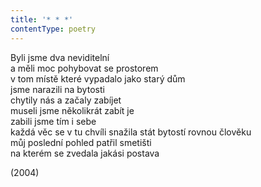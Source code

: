 ```yaml
---
title: '* * *'
contentType: poetry
---
```


<section>

Byli jsme dva neviditelní  
a měli moc pohybovat se prostorem  
v tom místě které vypadalo jako starý dům  
jsme narazili na bytosti  
chytily nás a začaly zabíjet  
museli jsme několikrát zabít je  
zabili jsme tím i sebe  
každá věc se v tu chvíli snažila stát bytostí rovnou člověku  
můj poslední pohled patřil smetišti  
na kterém se zvedala jakási postava

</section>

<section>

(2004)

</section>
